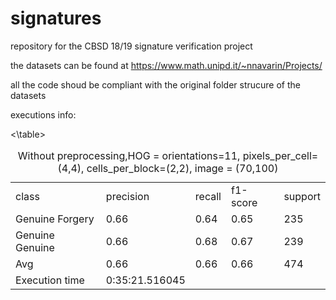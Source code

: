# signatures
repository for the CBSD 18/19 signature verification project 

the datasets can be found at https://www.math.unipd.it/~nnavarin/Projects/

all the code shoud be compliant with the original folder strucure of the datasets

executions info:

<table>
	<caption>Without preprocessing,HOG = orientations=11, pixels_per_cell=(4,4), cells_per_block=(2,2), image = (70,100)</caption>
        <tr>
		<td>
			class
		</td>
		<td>
			precision
		</td>
                <td>
			recall
		</td>
		<td>
			f1-score
		</td>
                <td>
			support
		</td>
        </tr> 
        <tr>
		<td>
			Genuine Forgery
		</td>
		<td>
			0.66
		</td>
                <td>
			0.64
		</td>
		<td>
			0.65
		</td>
                <td>
			235
		</td>
        </tr>
        <tr>
		<td>
			Genuine Genuine
		</td>
		<td>
			0.66
		</td>
                <td>
			0.68
		</td>
		<td>
			0.67
		</td>
                 <td>
			239
		</td>
        </tr>
        <tr>
		<td>
			Avg
		</td>
		<td>
			0.66
		</td>
                <td>
			0.66
		</td>
		<td>
			0.66
		</td>
                 <td>
			474
		</td>
        </tr>
        <tr>
		<td>
			Execution time
		</td>
		<td>
			0:35:21.516045
		</td>
        </tr>
 <\table>
  

